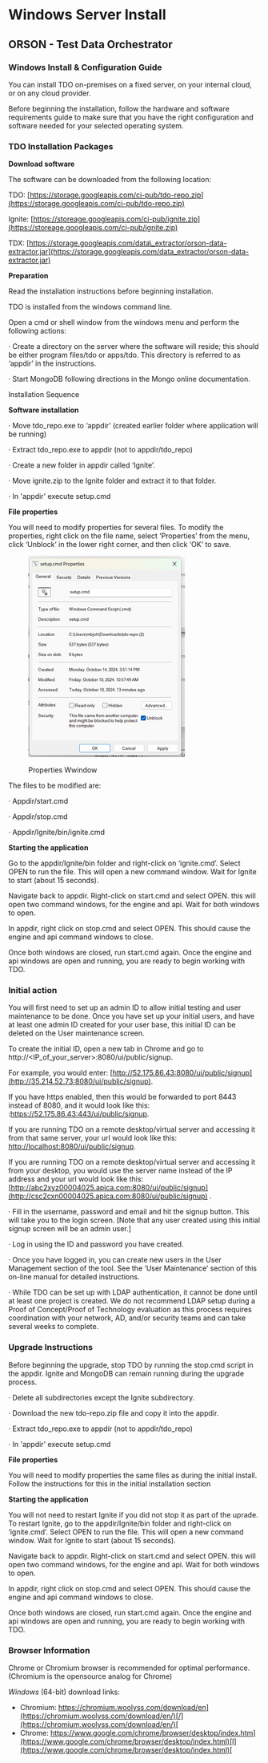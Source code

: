 # Windows Server Install

## ORSON - Test Data Orchestrator

### Windows Install & Configuration Guide&#x20;

You can install TDO on-premises on a fixed server, on your internal cloud, or on any cloud provider.&#x20;

Before beginning the installation, follow the hardware and software requirements guide to make sure that you have the right configuration and software needed for your selected operating system.

### TDO Installation Packages&#x20;

**Download software**

The software can be downloaded from the following location:

TDO:  [https://storage.googleapis.com/ci-pub/tdo-repo.zip](https://storage.googleapis.com/ci-pub/tdo-repo.zip)

Ignite: [https://storeage.googleapis.com/ci-pub/ignite.zip](https://storeage.googleapis.com/ci-pub/ignite.zip)

TDX: [https://storage.googleapis.com/data\_extractor/orson-data-extractor.jar](https://storage.googleapis.com/data_extractor/orson-data-extractor.jar)



**Preparation**

Read the installation instructions before beginning installation.

TDO is installed from the windows command line.

Open a cmd or shell window from the windows menu and perform the following actions:

·       Create a directory on the server where the software will reside; this should be either program files/tdo or apps/tdo.  This directory is referred to as ‘appdir’ in the instructions.

·       Start MongoDB following directions in the Mongo online documentation.

&#x20;

Installation Sequence

**Software installation**

&#x20;

·       Move tdo\_repo.exe to ‘appdir’ (created earlier folder where application will be running) &#x20;

·       Extract tdo\_repo.exe to appdir (not to appdir/tdo\_repo)

·       Create a new folder in appdir called ‘Ignite’.

·       Move ignite.zip to the Ignite folder and extract it to that folder.

·       In 'appdir' execute setup.cmd

**File properties**

&#x20;

You will need to modify properties for several files.  To modify the properties, right click on the file name, select ‘Properties’ from the menu, click ‘Unblock’ in the lower right corner, and then click ‘OK’ to save.

&#x20;

<figure><img src="../../../.gitbook/assets/image (18).png" alt=""><figcaption><p>Properties Wwindow</p></figcaption></figure>

&#x20;

The files to be modified are:

·       Appdir/start.cmd

·       Appdir/stop.cmd

·       Appdir/Ignite/bin/ignite.cmd

&#x20;

**Starting the application**

&#x20;

Go to the appdir/Ignite/bin folder and right-click on ‘ignite.cmd’.  Select OPEN to run the file.  This will open a new command window.  Wait for Ignite to start (about 15 seconds).

Navigate back to appdir.  Right-click on start.cmd and select OPEN.  this will open two command windows, for the engine and api.  Wait for both windows to open.

In appdir, right click on stop.cmd and select OPEN.  This should cause the engine and api command windows to close.

Once both windows are closed, run start.cmd again.  Once the engine and api windows are open and running, you are ready to begin working with TDO.

&#x20;

### Initial action&#x20;

You will first need to set up an admin ID to allow initial testing and user maintenance to be done.  Once you have set up your initial users, and have at least one admin ID created for your user base, this initial ID can be deleted on the User maintenance screen.

To create the initial ID, open a new tab in Chrome and go to http://\<IP\_of\_your\_server>:8080/ui/public/signup.

For example, you would enter: [http://52.175.86.43:8080/ui/public/signup](http://35.214.52.73:8080/ui/public/signup).

&#x20;If you have https enabled, then this would be forwarded to port 8443 instead of 8080, and it would look like this: :[https://](https://35.214.52.73/ui/public/signup)[52.175.86.43](http://35.214.52.73:8080/ui/public/signup)[:443/ui/public/signup](https://35.214.52.73/ui/public/signup).

&#x20;If you are running TDO on a remote desktop/virtual server and accessing it from that same server, your url would look like this:  [http://localhost:8080/ui/public/signup](http://localhost:8080/public/signup).

If you are running TDO on a remote desktop/virtual server and accessing it from your desktop, you would use the server name instead of the IP address and your url would look like this: [http://abc2xyz00004025.apica.com:8080/ui/public/signup](http://csc2cxn00004025.apica.com:8080/ui/public/signup) .

&#x20;

·       Fill in the username, password and email and hit the signup button. This will take you to the login screen.  \[Note that any user created using this initial signup screen will be an admin user.]

·       Log in using the ID and password you have created.

·       Once you have logged in, you can create new users in the User Management section of the tool.  See the ‘User Maintenance’ section of this on-line manual for detailed instructions.

·       While TDO can be set up with LDAP authentication, it cannot be done until at least one project is created.  We do not recommend LDAP setup during a Proof of Concept/Proof of Technology evaluation as this process requires coordination with your network, AD, and/or security teams and can take several weeks to complete.

### Upgrade Instructions

Before beginning the upgrade, stop TDO by running the stop.cmd script in the appdir.  Ignite and MongoDB can remain running during the upgrade process.

&#x20;

·       Delete all subdirectories except the Ignite subdirectory.

·       Download the new tdo-repo.zip file and copy it into the appdir.

·       Extract tdo\_repo.exe to appdir (not to appdir/tdo\_repo)

·       In 'appdir' execute setup.cmd&#x20;

**File properties**

You will need to modify properties the same files as during the initial install.  Follow the instructions for this in the initial installation section

&#x20;

**Starting the application**

You will not need to restart Ignite if you did not stop it as part of the uprade.  To restart Ignite,  go to the appdir/Ignite/bin folder and right-click on ‘ignite.cmd’.  Select OPEN to run the file.  This will open a new command window.  Wait for Ignite to start (about 15 seconds).

Navigate back to appdir.  Right-click on start.cmd and select OPEN.  this will open two command windows, for the engine and api.  Wait for both windows to open.

In appdir, right click on stop.cmd and select OPEN.  This should cause the engine and api command windows to close.

Once both windows are closed, run start.cmd again.  Once the engine and api windows are open and running, you are ready to begin working with TDO. &#x20;

### Browser Information

Chrome or Chromium browser is recommended for optimal performance. (Chromium is the opensource analog for Chrome)

_Windows_ (64-bit) download links: &#x20;

* Chromium: [https://chromium.woolyss.com/download/en](https://chromium.woolyss.com/download/en/)[/](https://chromium.woolyss.com/download/en/)[ ](https://chromium.woolyss.com/download/en/)
* Chrome: [https://www.google.com/chrome/browser/desktop/index.htm](https://www.google.com/chrome/browser/desktop/index.html)[l](https://www.google.com/chrome/browser/desktop/index.html)[ ](https://www.google.com/chrome/browser/desktop/index.html)&#x20;
